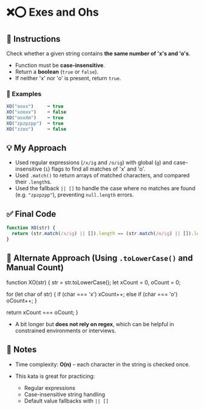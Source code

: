 # ❌⭕ Exes and Ohs

## 🧾 Instructions

Check whether a given string contains **the same number of 'x's and 'o's**.

- Function must be **case-insensitive**.
- Return a **boolean** (`true` or `false`).
- If neither 'x' nor 'o' is present, return `true`.

### 🧪 Examples

```js
XO("ooxx")     ➞ true
XO("xooxx")    ➞ false
XO("ooxXm")    ➞ true
XO("zpzpzpp")  ➞ true
XO("zzoo")     ➞ false
````

## 💡 My Approach

* Used regular expressions (`/x/ig` and `/o/ig`) with global (`g`) and case-insensitive (`i`) flags to find all matches of 'x' and 'o'.
* Used `.match()` to return arrays of matched characters, and compared their `.length`s.
* Used the fallback `|| []` to handle the case where no matches are found (e.g. `"zpzpzpp"`), preventing `null.length` errors.

## ✅ Final Code

```js
function XO(str) {
  return (str.match(/x/ig) || []).length == (str.match(/o/ig) || []).length;
}
```


## 🔁 Alternate Approach (Using `.toLowerCase()` and Manual Count)

function XO(str) {
  str = str.toLowerCase();
  let xCount = 0, oCount = 0;

  for (let char of str) {
    if (char === 'x') xCount++;
    else if (char === 'o') oCount++;
  }

  return xCount === oCount;
}

* A bit longer but **does not rely on regex**, which can be helpful in constrained environments or interviews.

## 📌 Notes

* Time complexity: **O(n)** – each character in the string is checked once.
* This kata is great for practicing:

  * Regular expressions
  * Case-insensitive string handling
  * Default value fallbacks with `|| []`
